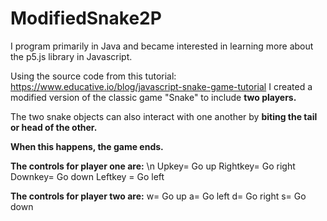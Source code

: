 # ModifiedSnake2P

I program primarily in Java and became interested in learning more about the p5.js library in Javascript.


Using the source code from this tutorial: https://www.educative.io/blog/javascript-snake-game-tutorial
I created a modified version of the classic game "Snake" to include **two players.** 

The two snake objects can also interact with one another by **biting the tail or head of the other.**

**When this happens, the game ends.**


**The controls for player one are:**
\n Upkey= Go up
Rightkey= Go right
Downkey= Go down
Leftkey = Go left


**The controls for player two are:**
w= Go up
a= Go left
d= Go right
s= Go down
